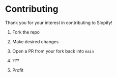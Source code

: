 # Contributing

Thank you for your interest in contributing to Slopify!

1. Fork the repo

2. Make desired changes

3. Open a PR from your fork back into `main`

4. ???

5. Profit
